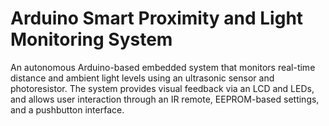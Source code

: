 # Arduino Smart Proximity and Light Monitoring System
An autonomous Arduino-based embedded system that monitors real-time distance and ambient light levels using an ultrasonic sensor and photoresistor. The system provides visual feedback via an LCD and LEDs, and allows user interaction through an IR remote, EEPROM-based settings, and a pushbutton interface.
